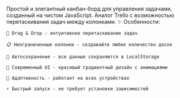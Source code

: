 Простой и элегантный канбан-борд для управления задачами, созданный на чистом JavaScript. Аналог Trello с возможностью перетаскивания задач между колонками.
✨ Особенности:

    🎯 Drag & Drop - интуитивное перетаскивание задач

    📋 Неограниченные колонки - создавайте любое количество досок

    💾 Автосохранение - все данные сохраняются в LocalStorage

    🎨 Современный UI - красивый градиентный дизайн с анимациями

    📱 Адаптивность - работает на всех устройствах

    ⚡ Быстрый запуск - не требует установки зависимостей
